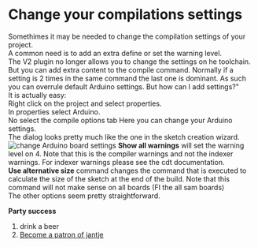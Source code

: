 Change your compilations settings
===

Somethimes it may be needed to change the compilation settings of your project.  
A common need is to add an extra define or set the warning level.  
The V2 plugin no longer allows you to change the settings on he toolchain. But you can add extra content to the compile command. Normally if a setting is 2 times in the same command the last one is dominant. As such you can overrule default Arduino settings.
But how can I add settings?"  
It is actually easy:  
Right click on the project and select properties.    
In properties select Arduino.  
No select the compile options tab
Here you can change your Arduino settings.  
The dialog looks pretty much like the one in the sketch creation wizard.  
![change Arduino board settings](http://iloapp.baeyens.it/data/_gallery/public/6/141807692324070200_resized.png) 
**Show all warnings** will set the warning level on 4. Note that this is the compiler warnings and not the indexer warnings. For indexer warnings please see the cdt documentation.  
**Use alternative size** command changes the command that is executed to calculate the size of the sketch at the end of the build. Note that this command will not make sense on all boards (FI the all sam boards)  
The other options seem pretty straightforward.  

 **Party success**
 
 1. drink a beer
 2. [Become a patron of jantje](http://eclipse.baeyens.it/donate.html "thanks")